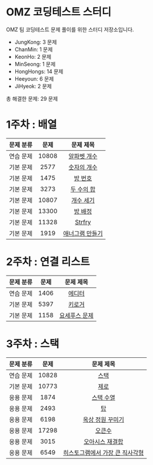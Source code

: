# OMZ 코딩테스트 스터디
OMZ 팀 코딩테스트 문제 풀이를 위한 스터디 저장소입니다.

<!-- 문제 풀이 현황 시작 -->

- JungKong: 3 문제
- ChanMin: 1 문제
- KeonHo: 2 문제
- MinSeong: 1 문제
- HongHongs: 14 문제
- Heeyoun: 6 문제
- JiHyeok: 2 문제

총 해결한 문제: 29 문제

<!-- 문제 풀이 현황 끝 -->





# 1주차 : 배열

| 문제 분류 | 문제 | 문제 제목 |
| :--: | :--: | :--: |
| 연습 문제 | 10808 | [알파벳 개수](https://www.acmicpc.net/problem/10808) |
| 기본 문제 | 2577 | [숫자의 개수](https://www.acmicpc.net/problem/2577) |
| 기본 문제 | 1475 | [방 번호](https://www.acmicpc.net/problem/1475) |
| 기본 문제 | 3273 | [두 수의 합](https://www.acmicpc.net/problem/3273) |
| 기본 문제 | 10807 | [개수 세기](https://www.acmicpc.net/problem/10807) |
| 기본 문제 | 13300 | [방 배정](https://www.acmicpc.net/problem/13300) |
| 기본 문제 | 11328 | [Strfry](https://www.acmicpc.net/problem/11328) |
| 기본 문제 | 1919 | [애너그램 만들기](https://www.acmicpc.net/problem/1919) |

# 2주차 : 연결 리스트

| 문제 분류 | 문제 | 문제 제목 |
| :--: | :--: | :--: |
| 연습 문제 | 1406 | [에디터](https://www.acmicpc.net/problem/1406) | 
| 기본 문제 | 5397 | [키로거](https://www.acmicpc.net/problem/5397) | 
| 기본 문제 | 1158 | [요세푸스 문제](https://www.acmicpc.net/problem/1158) |

# 3주차 : 스택

| 문제 분류 | 문제 | 문제 제목 |
|:-----:| :--: | :--: |
| 연습 문제 | 10828 | [스택](https://www.acmicpc.net/problem/10828) |
| 기본 문제 | 10773 | [제로](https://www.acmicpc.net/problem/10773) | 
| 응용 문제 | 1874 | [스택 수열](https://www.acmicpc.net/problem/1874) | 
| 응용 문제 | 2493 | [탑](https://www.acmicpc.net/problem/2493) | 
| 응용 문제 | 6198 | [옥상 정원 꾸미기](https://www.acmicpc.net/problem/6198) |
| 응용 문제 | 17298 | [오큰수](https://www.acmicpc.net/problem/17298) | 
| 응용 문제 | 3015 | [오아시스 재결합](https://www.acmicpc.net/problem/3015) |
| 응용 문제 | 6549 | [히스토그램에서 가장 큰 직사각형](https://www.acmicpc.net/problem/6549) | 